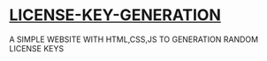 # [LICENSE-KEY-GENERATION](https://jinn1368.github.io/LICENSE-KEY-GENERATION/)
A SIMPLE WEBSITE WITH HTML,CSS,JS TO GENERATION RANDOM LICENSE KEYS
